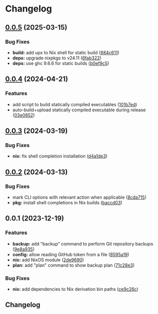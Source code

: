 # Changelog

## [0.0.5](https://github.com/vst/gidek/compare/v0.0.4...v0.0.5) (2025-03-15)


### Bug Fixes

* **build:** add upx to Nix shell for static build ([884c611](https://github.com/vst/gidek/commit/884c611ce2f617c056c459c2fea9da64b4f21f78))
* **deps:** upgrade nixpkgs to v24.11 ([6fab322](https://github.com/vst/gidek/commit/6fab322ff0920941632db291f1103cebeda6b0af))
* **deps:** use ghc 9.6.6 for static builds ([b0ef9c5](https://github.com/vst/gidek/commit/b0ef9c5270728b917010610980673ff329219e47))

## [0.0.4](https://github.com/vst/gidek/compare/v0.0.3...v0.0.4) (2024-04-21)


### Features

* add script to build statically compiled executables ([101b7ed](https://github.com/vst/gidek/commit/101b7ede37c87a0c30a6ada57c27e71fdad629dd))
* auto-build+upload statically compiled executable during release ([03e0852](https://github.com/vst/gidek/commit/03e0852545b0bf313900af7b55b0afb5fd40c4ba))

## [0.0.3](https://github.com/vst/gidek/compare/v0.0.2...v0.0.3) (2024-03-19)


### Bug Fixes

* **nix:** fix shell completion installation ([d4a1de3](https://github.com/vst/gidek/commit/d4a1de30111a1f514e03e580b614220496840ab5))

## [0.0.2](https://github.com/vst/gidek/compare/v0.0.1...v0.0.2) (2024-03-13)


### Bug Fixes

* mark CLI options with relevant action when applicable ([8cda715](https://github.com/vst/gidek/commit/8cda7156a844d81fa25f995b61c0f0ea90331784))
* **pkg:** install shell completions in Nix builds ([baccd03](https://github.com/vst/gidek/commit/baccd038fc6865abd80bda50fac83ced84a51b1b))

## 0.0.1 (2023-12-19)


### Features

* **backup:** add "backup" command to perform Git repository backups ([9e8a935](https://github.com/vst/gidek/commit/9e8a9357ce3a9041dfd674b8aa88404f6644e4a1))
* **config:** allow reading GitHub token from a file ([8595a19](https://github.com/vst/gidek/commit/8595a193e3e71312d02788086289ee5de099d21d))
* **nix:** add NixOS module ([2de9690](https://github.com/vst/gidek/commit/2de9690ab622281b0684210f90238bb768e0fb70))
* **plan:** add "plan" command to show backup plan ([71c28e3](https://github.com/vst/gidek/commit/71c28e391bd0ac1cdd39f933c691a86b0760629b))


### Bug Fixes

* **nix:** add dependencies to Nix derivation bin paths ([ce9c26c](https://github.com/vst/gidek/commit/ce9c26cd0aba97fc1ef21d22fd736ed096391952))

## Changelog
